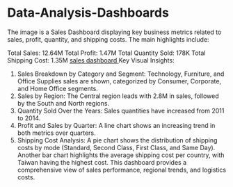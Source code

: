 # Data-Analysis-Dashboards
The image is a Sales Dashboard displaying key business metrics related to sales, profit, quantity, and shipping costs. The main highlights include:

Total Sales: 12.64M
Total Profit: 1.47M
Total Quantity Sold: 178K
Total Shipping Cost: 1.35M
<a href="https://github.com/Aggarwalbhavya48/Data-Analysis-Dashboards/blob/main/sales.png"> sales dashboard </a>
Key Visual Insights:
1. Sales Breakdown by Category and Segment: Technology, Furniture, and Office Supplies sales are shown, categorized by Consumer, Corporate, and Home Office segments.
2. Sales by Region: The Central region leads with 2.8M in sales, followed by the South and North regions.
3. Quantity Sold Over the Years: Sales quantities have increased from 2011 to 2014.
4. Profit and Sales by Quarter: A line chart shows an increasing trend in both metrics over quarters.
5. Shipping Cost Analysis: A pie chart shows the distribution of shipping costs by mode (Standard, Second Class, First Class, and Same Day). Another bar chart highlights the average shipping cost per country, with Taiwan having the highest cost.
This dashboard provides a comprehensive view of sales performance, regional trends, and logistics costs.
